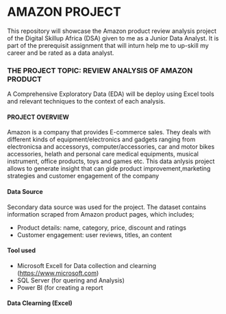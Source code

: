 # AMAZON PROJECT 
This repository will showcase the Amazon product review analysis project of the Digital Skillup Africa (DSA) given to me as a Junior Data Analyst. It is part of the prerequisit assignment that will inturn help me to up-skill my career and be rated as a data analyst.     

### THE PROJECT TOPIC: REVIEW ANALYSIS OF AMAZON PRODUCT
A Comprehensive Exploratory Data (EDA) will be deploy using Excel tools and relevant techniques to the context of each analysis.

#### PROJECT OVERVIEW
Amazon is a company that provides E-commerce sales. They deals with different kinds of equipment/electronics and gadgets ranging from electronicsa and  accessorys, computer/accessories, car and motor bikes accessories, helath and personal care medical equipments, musical instrument, office products, toys and games etc. This data anlysis project allows to generate insight that can gide product improvement,marketing strategies and customer engagement of the company

#### Data Source
Secondary data source was used for the project. The dataset contains information scraped from Amazon product pages, which includes;
* Product details: name, category, price, discount and ratings
* Customer engagement: user reviews, titles, an content

#### Tool used 
- Microsoft Excell for Data collection and clearning (https://www.microsoft.com)
- SQL Server (for quering and Analysis)
- Power BI (for creating a report

#### Data Clearning (Excel)






